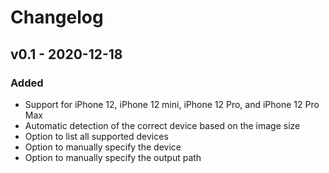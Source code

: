 # Changelog

## v0.1 - 2020-12-18

### Added

- Support for iPhone 12, iPhone 12 mini, iPhone 12 Pro, and iPhone 12 Pro Max
- Automatic detection of the correct device based on the image size
- Option to list all supported devices
- Option to manually specify the device
- Option to manually specify the output path
